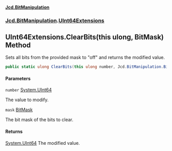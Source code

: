 #### [Jcd.BitManipulation](index.md 'index')

### [Jcd.BitManipulation](Jcd.BitManipulation 'Jcd.BitManipulation').[UInt64Extensions](Jcd.BitManipulation.UInt64Extensions 'Jcd.BitManipulation.UInt64Extensions')

## UInt64Extensions.ClearBits(this ulong, BitMask) Method

Sets all bits from the provided mask to "off" and returns the modified value.

```csharp
public static ulong ClearBits(this ulong number, Jcd.BitManipulation.BitMask mask);
```

#### Parameters

<a name='Jcd.BitManipulation.UInt64Extensions.ClearBits(thisulong,Jcd.BitManipulation.BitMask).number'></a>

`number` [System.UInt64](https://docs.microsoft.com/en-us/dotnet/api/System.UInt64 'System.UInt64')

The value to modify.

<a name='Jcd.BitManipulation.UInt64Extensions.ClearBits(thisulong,Jcd.BitManipulation.BitMask).mask'></a>

`mask` [BitMask](Jcd.BitManipulation.BitMask 'Jcd.BitManipulation.BitMask')

The bit mask of the bits to clear.

#### Returns

[System.UInt64](https://docs.microsoft.com/en-us/dotnet/api/System.UInt64 'System.UInt64')
The modified value.